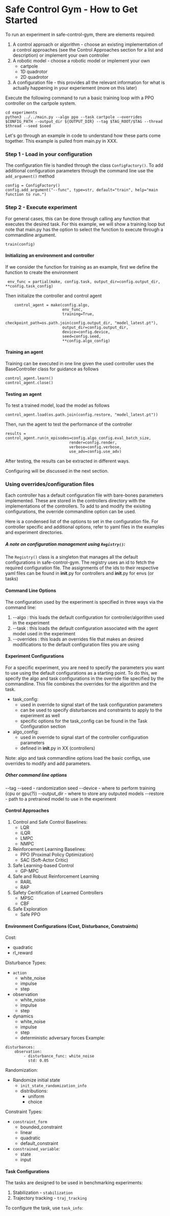  # Safe Control Gym - How to Get Started 

 <!-- there should be an explicit mention of the paper here-->

To run an experiment in safe-control-gym, there are elements required: 

1. A control approach or algorithm - choose an existing implementation of a control approaches (see the Control Approaches section for a list and description) or implement your own controller
2. A robotic model - choose a robotic model or implement your own
    - cartpole
    - 1D quadrotor
    - 2D quadrotor
3. A configuration file - this provides all the relevant information for what is actually happening in your experiement (more on this later)

Execute the following command to run a basic training loop with a PPO controller on the cartpole system. 

```
cd experiments
python3 ../../main.py --algo ppo --task cartpole --overrides $CONFIG_PATH --output_dir ${OUTPUT_DIR} --tag $TAG_ROOT/$TAG --thread $thread --seed $seed
```
<!-- Note: need to change this to actual values  -->

Let's go through an example in code to understand how these parts come together. This example is pulled from main.py in XXX. 

### Step 1 - Load in your configuration

The configuration file is handled through the class `ConfigFactory()`. To add additional configuration parameters through the command line use the `add_argument()` method

```
config = ConfigFactory()
config.add_argument("--func", type=str, default="train", help="main function to run.")
```
### Step 2 - Execute experiment

For general cases, this can be done through calling any function that executes the desired task. For this example, we will show a training loop but note that main.py has the option to select the function to execute through a commandline argument. 

```
train(config)
```
#### Initializing an environment and controller 
If we consider the function for training as an example, first we define the function to create the environment 
```
 env_func = partial(make, config.task, output_dir=config.output_dir, **config.task_config)
```

Then initialize the controller and control agent 
```
    control_agent = make(config.algo,
                         env_func,
                         training=True,
                         checkpoint_path=os.path.join(config.output_dir, "model_latest.pt"),
                         output_dir=config.output_dir,
                         device=config.device,
                         seed=config.seed,
                         **config.algo_config)
```

#### Training an agent 

Training can be executed in one line given the used controller uses the BaseController class for guidance as follows 

```
control_agent.learn()
control_agent.close()
```

#### Testing an agent

To test a trained model, load the model as follows 

```
control_agent.load(os.path.join(config.restore, "model_latest.pt"))
```

Then, run the agent to test the performance of the controller

```
results = control_agent.run(n_episodes=config.algo_config.eval_batch_size,
                            render=config.render,
                            verbose=config.verbose,
                            use_adv=config.use_adv)
```

After testing, the results can be extracted in different ways. 

Configuring will be discussed in the next section. 

### Using overrides/configuration files 

Each controller has a default configuration file with bare-bones parameters implemented. These are stored in the controllers directory with the implementations of the controllers. To add to and modify the exisiting configurations, the override commandline option can be used. 

Here is a condensed list of the options to set in the configuration file. For controller specific and additional options, refer to yaml files in the examples and experiment directories. 

##### A note on configuration management using `Registry()`:

The `Registry()` class is a singleton that manages all the default configurations in safe-control-gym. The registry uses an id to fetch the required configuration file. The assignments of the ids to their respective yaml files can be found in <!-- include path --> __init__.py for controllers and <!-- include path --> __init__.py for envs (or tasks)

#### Command Line Options

The configuration used by the experiment is specified in three ways via the command line:

1. --algo : this loads the default configuration for controller/algorithm used in the experiment
2. --task : this loads the default configuration associated with the agent model used in the experiment 
3. --overrides : this loads an overrides file that makes an desired modifications to the default configuration files you are using 

#### Experiment Configurations

For a specific experiment, you are need to specify the parameters you want to use using the default configurations as a starting point. To do this, we specify the algo and task configurations in the override file specified by the commandline. This file combines the overrides for the algorithm and the task. 

- task_config: 
    - used in override to signal start of the task configuration parameters
    - can be used to specify disturbances and constraints to apply to the experiment as well 
    - specific options for the task_config can be found in the Task Configuration section
- algo_config: 
    - used in override to signal start of the controller configuration parameters 
    - defined in __init__.py in XX (controllers)

Note: algo and task commandline options load the basic configs, use overrides to modify and add parameters.

##### Other command line options 
--tag
--seed - randomization seed 
--device - where to perform training (cpu or gpu(?))
--output_dir - where to store any outputed models 
--restore - path to a pretrained model to use in the experiment

#### Control Approaches 
1. Control and Safe Control Baselines:
    - LQR 
    - iLQR 
    - LMPC 
    - NMPC
2. Reinforcement Learning Baselines:
    - PPO (Proximal Policy Optimization)
    - SAC (Soft-Actor Critic)
3. Safe Learning-based Control 
    - GP-MPC
4. Safe and Robust Reinforcement Learning 
    - RARL 
    - RAP
5. Safety Ceritification of Learned Controllers 
    - MPSC 
    - CBF 
6. Safe Exploration 
    - Safe PPO

#### Environment Configurations (Cost, Disturbance, Constraints)
Cost: 
- quadratic
- rl_reward

Disturbance Types:
- `action`
    - white_noise
    - impulse
    - step  
- observation 
    - white_noise
    - impulse
    - step
- dynamics
    - white_noise
    - impulse
    - step 
    - deterministic adversary forces
Example:
```
disturbances:
    observation:
        - disturbance_func: white_noise
          std: 0.05
```
Randomization:
- Randomize initial state 
    - `init_state_randomization_info`
    - distributions:
        - uniform 
        - choice
        
Constraint Types:
- `constraint_form`
    - bounded_constraint 
    - linear 
    - quadratic
    - default_constraint
- `constrained_variable`:
    - state 
    - input 



#### Task Configurations
The tasks are designed to be used in benchmarking experiments:
1. Stabilization - `stabilization`
2. Trajectory tracking - `traj_tracking` 

To configure the task, use `task_info`:

####










